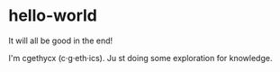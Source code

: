 # hello-world
It will all be good in the end!

I'm cgethycx (c·g·eth·ics).
Ju
st doing some exploration for knowledge.
